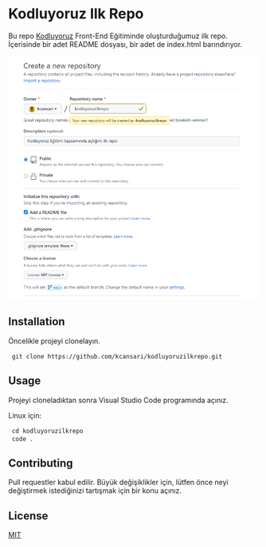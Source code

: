 # Kodluyoruz Ilk Repo

Bu repo [Kodluyoruz](https://www.kodluyoruz.org/) Front-End Eğitiminde oluşturduğumuz ilk repo. İçerisinde bir adet README dosyası, bir adet de index.html barındırıyor.

![](https://raw.githubusercontent.com/kcansari/kodluyoruzilkrepo/main/figures/kcanrepo.png)

## Installation

Öncelikle projeyi clonelayın.

```http
 git clone https://github.com/kcansari/kodluyoruzilkrepo.git
```

## Usage

Projeyi cloneladıktan sonra Visual Studio Code programında açınız.

Linux için:

```http
 cd kodluyoruzilkrepo
 code .
```

## Contributing

Pull requestler kabul edilir. Büyük değişiklikler için, lütfen önce neyi değiştirmek istediğinizi tartışmak için bir konu açınız.

## License

[MIT](https://choosealicense.com/licenses/mit/)
